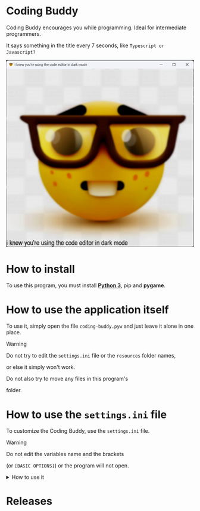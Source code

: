 # Coding Buddy
Coding Buddy encourages you while programming. Ideal for intermediate programmers.

It says something in the title every 7 seconds, like `Typescript or Javascript?`

![Coding Buddy straight up telling the truth](/assets/example1.png)

# How to install

To use this program, you must install [**Python 3**](https://www.python.org/downloads/), pip and **pygame**.

# How to use the application itself
To use it, simply open the file `coding-buddy.pyw` and just leave it alone in one place.

> [!WARNING]
> Do not try to edit the `settings.ini` file or the `resources` folder names,
>
> or else it simply won't work.
>
> Do not also try to move any files in this program's
>
> folder.

# How to use the `settings.ini` file
To customize the Coding Buddy, use the `settings.ini` file.
> [!WARNING]
> Do not edit the variables name and the brackets
>
> (or `[BASIC OPTIONS]`) or the program will not open.
<details>
<summary>How to use it</summary>

### How to use it
In text file you should see this:
```ini
# DO NOT EDIT THE VARIABLE NAMES AND THOSE THINGS IN THE BRACKETS or the program will die

[BASIC SETTINGS]

# Use RGB color to determine what color you want to use for the text
# But don't put hashtags at the front of the hex code
Text_Color = 000000

# Change the text font displayed at the bottom
# If the font you choose doesn't exist then it will use the default font
Text_Font = Arial
...
```
So the variables (means `Text_Color`) are the names of the options

And to change the settings you have to edit the input (behind the `=`) to your defaults.
</details>

# Releases

